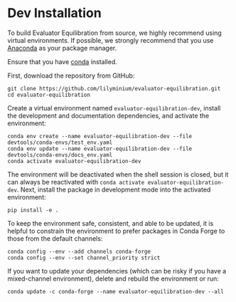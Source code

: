 # Dev Installation

To build Evaluator Equilibration from source, we highly recommend using virtual environments. If possible, we strongly recommend that you use [Anaconda](https://docs.conda.io/en/latest/) as your package manager.

Ensure that you have [conda](https://docs.conda.io/projects/conda/en/latest/user-guide/install/index.html) installed.

First, download the repository from GitHub:

```shell
git clone https://github.com/lilyminium/evaluator-equilibration.git
cd evaluator-equilibration
```

Create a virtual environment named `evaluator-equilibration-dev`, install the development and documentation dependencies, and activate the environment:

```shell
conda env create --name evaluator-equilibration-dev --file devtools/conda-envs/test_env.yaml
conda env update --name evaluator-equilibration-dev --file devtools/conda-envs/docs_env.yaml
conda activate evaluator-equilibration-dev
```

The environment will be deactivated when the shell session is closed, but it can always be reactivated with `conda activate evaluator-equilibration-dev`. Next, install the package in development mode into the activated environment:

```shell
pip install -e .
```

To keep the environment safe, consistent, and able to be updated, it is helpful to constrain the environment to prefer packages in Conda Forge to those from the default channels: 

```shell
conda config --env --add channels conda-forge
conda config --env --set channel_priority strict 
```

If you want to update your dependencies (which can be risky if you have a mixed-channel environment), delete and rebuild the environment or run:

```shell
conda update -c conda-forge --name evaluator-equilibration-dev --all
```
